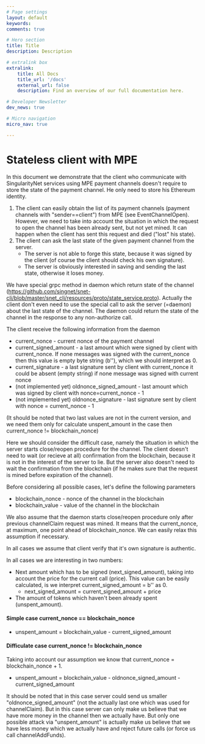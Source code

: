 ```yaml
---
# Page settings
layout: default
keywords:
comments: true

# Hero section
title: Title
description: Description

# extralink box
extralink:
    title: All Docs
    title_url: '/docs'
    external_url: false
    description: Find an overview of our full documentation here.

# Developer Newsletter
dev_news: true

# Micro navigation
micro_nav: true

---
```

# Stateless client with MPE
In this document we demonstrate that the client who communicate with SingularityNet services using MPE payment channels doesn't
require to store the state of the payment channel. He only need to store his Ethereum identity.  

1. The client can easily obtain the list of its payment channels (payment channels with "sender==client") from MPE (see EventChannelOpen). However, we need to take into account the situation in which the request to open the channel has been already sent, but not yet mined. It can happen when the client has sent this request and died ("lost" his state).
2. The client can ask the last state of the given payment channel from the server.
    * The server is not able to forge this state, because it was signed by the client (of course the client should check his own signature).
    * The server is obviously interested in saving and sending the last state, otherwise it loses money.

We have special grpc method in daemon which return state of the channel (https://github.com/singnet/snet-cli/blob/master/snet_cli/resources/proto/state_service.proto). Actually the client don't even need to use the special call to ask the server (=daemon) about the last state of the channel. The daemon could return the state of the channel in the response to any non-authorize call.

The client receive the following information from the daemon
* current_nonce - current nonce of the payment channel
* current_signed_amount -  a last amount which were signed by client with current_nonce. If none messages was signed with the current_nonce then this value is empty byte string (b''), which we should interpret as 0.
* current_signature - a last signature sent by client with current_nonce it could be absent (empty string) if none message was signed with current nonce
* (not implemented yet) oldnonce_signed_amount - last amount which was signed by client with nonce=current_nonce - 1
* (not implemented yet) oldnonce_signature - last signature sent by client with nonce = current_nonce - 1

(It should be noted that two last values are not in the current version, and we need them only for calculate unspent_amount in the case then current_nonce != blockchain_nonce)

Here we should consider the difficult case, namely the situation in which the server starts close/reopen procedure for the channel.
The client doesn't need to wait (or recieve at all) confirmation from the blockchain, because it is not in the interest of the server to lie. But the server also doesn't need to wait the confirmation from the blockchain (if he makes sure that the request is mined before expiration of the channel).

Before considering all possible cases, let's define the following parameters
* blockchain_nonce - nonce of the channel in the blockchain
* blockchain_value - value of the channel in the blockchain

We also assume that the daemon starts close/reopen procedure only after previous channelClaim request was mined.
It means that the current_nonce, at maximum, one point ahead of blockchain_nonce. We can easily relax this assumption if necessary.   

In all cases we assume that client verify that it's own signature is authentic.  

In all cases we are interesting in two numbers:
* Next amount which has to be signed (next_signed_amount), taking into account the price for the current call (price). This value can be easily calculated, is we interpret current_signed_amount = b'' as 0.
    * next_signed_amount = current_signed_amount + price
* The amount of tokens which haven't been already spent (unspent_amount).

#### Simple case current_nonce == blockchain_nonce
* unspent_amount = blockchain_value - current_signed_amount

#### Difficulate case current_nonce != blockchain_nonce
Taking into account our assumption we know that current_nonce = blockchain_nonce + 1.
* unspent_amount = blockchain_value - oldnonce_signed_amount - current_signed_amount

It should be noted that in this case server could send us smaller "oldnonce_signed_amount" (not the actually last one which was used for channelClaim). But in this case server can only make us believe that we have more money in the channel then we actually have. But only one possible attack via "unspent_amount" is actually make us believe that we have less money which we actually have and reject future calls (or force us call channelAddFunds).
